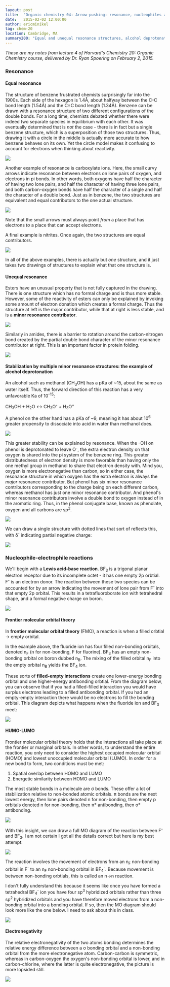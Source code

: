 ```yaml
---
layout: post
title:  "Organic chemistry 04: Arrow-pushing: resonance, nucleophiles and electrophiles"
date:   2015-02-02 12:00:00
author: ericminikel
tag: chem-20
location: Cambridge, MA
summary200: "Equal and unequal resonance structures, alcohol deprotonation, nucleophile-electrophile interactions, frontier molecular orbital theory, HOMOs, LUMOs and electronegativity."
---
```


*These are my notes from lecture 4 of Harvard's Chemistry 20: Organic Chemistry course, delivered by Dr. Ryan Spoering on February 2, 2015.*

### Resonance

#### Equal resonance

The structure of benzene frustrated chemists surprisingly far into the 1900s. Each side of the hexagon is 1.4&Aring;, about halfway between the C-C bond length (1.54&Aring;) and the C=C bond length (1.34&Aring;). Benzene can be drawn with a resonance structure of two different configurations of the double bonds. For a long time, chemists debated whether there were indeed two separate species in equilibrium with each other. It was eventually determined that is *not* the case - there is in fact but a single benzene structure, which is a superposition of those two structures. Thus, drawing it with a circle in the middle is actually more accurate to how benzene behaves on its own. Yet the circle model makes it confusing to account for electrons when thinking about reactivity.

![](/media/2015/02/benzene-resonance.png)

Another example of resonance is carboxylate ions. Here, the small curvy arrows indicate resonance between electrons on lone pairs of oxygen, and electrons in pi bonds. In other words, both oxygens have half the character of having two lone pairs, and half the character of having three lone pairs, and both carbon-oxygen bonds have half the character of a single and half the character of a double bond. Just as in benzene, the two structures are equivalent and equal contributors to the one actual structure.

![](/media/2015/02/carboxylate-resonance.png)

Note that the small arrows must always point *from* a place that has electrons *to* a place that can accept electrons.

A final example is nitrites. Once again, the two structures are equal contributors.

![](/media/2015/02/nitrite-resonance.png)

In all of the above examples, there is actually but *one* structure, and it just takes two drawings of structures to explain what that one structure is.

#### Unequal resonance

Esters have an unusual property that is not fully captured in the drawing. There is one structure which has no formal charge and is thus more stable. However, some of the reactivity of esters can only be explained by invoking some amount of electron donation which creates a formal charge. Thus the structure at left is the major contributor, while that at right is less stable, and is a **minor resonance contributor**.

![](/media/2015/02/ester-resonance.png)

Similarly in amides, there is a barrier to rotation around the carbon-nitrogen bond created by the partial double bond character of the minor resonance contributor at right. This is an important factor in protein folding.

![](/media/2015/02/amide-resonance.png)

#### Stabilization by multiple minor resonance structures: the example of alcohol deprotonation

An alcohol such as methanol (CH<sub>3</sub>OH) has a pKa of ~15, about the same as water itself. Thus, the forward direction of this reaction has a very unfavorable Ka of 10<sup>-15</sup>:

CH<sub>3</sub>OH + H<sub>2</sub>O &harr; CH<sub>3</sub>O<sup>-</sup> + H<sub>3</sub>O<sup>+</sup>

A phenol on the other hand has a pKa of ~9, meaning it has about 10<sup>6</sup> greater propensity to dissociate into acid in water than methanol does.

![](/media/2015/02/phenol-deprotonation.png)

This greater stability can be explained by resonance. When the -OH on phenol is deprotonated to leave O<sup>-</sup>, the extra electron density on that oxygen is shared into the pi system of the benzene ring. This greater distributedness of electron density is more favorable than having only the one methyl group in methanol to share that electron density with. Mind you, oxygen is more electronegative than carbon, so in either case, the resonance structure in which oxygen has the extra electron is always the *major* resonance contributor. But phenol has six minor resonance contributors corresponding to the charge being on each different carbon, whereas methanol has just one minor resonance contributor. And phenol's minor resonance contributors involve a double bond to oxygen instead of in the aromatic ring. Thus, in the phenol conjugate base, known as phenolate, oxygen and all carbons are sp<sup>2</sup>.

![](/media/2015/02/phenolate-many-minor-resonance-contributors.png)

We can draw a single structure with dotted lines that sort of reflects this, with &delta;<sup>-</sup> indicating partial negative charge:

![](/media/2015/02/phenolate-single-structure.png)

### Nucleophile-electrophile reactions

We'll begin with a **Lewis acid-base reaction**. BF<sub>3</sub> is a trigonal planar electron receptor due to its incomplete octet - it has one empty 2p orbtial. F<sup>-</sup> is an electron donor. The reaction between these two species can be accounted for by an arrow indicating the movement of lone pair from F<sup>-</sup> into that empty 2p orbital. This results in a tetrafluoroborate ion with tetrahedral shape, and a formal negative charge on boron.

![](/media/2015/02/boron-tetrafluorate-reaction.png)

#### Frontier molecular orbital theory

In **frontier molecular orbital theory** (FMO), a reaction is when a filled orbtial &rarr; empty orbital.

In the example above, the fluoride ion has four filled non-bonding orbitals, denoted n<sub>F</sub> (n for non-bonding, F for fluorine). BF<sub>3</sub> has an empty non-bonding orbital on boron dubbed n<sub>B</sub>. The mixing of the filled orbital n<sub>F</sub> into the empty orbital n<sub>B</sub> yields the BF<sub>4</sub> ion.

These sorts of **filled-empty interactions** create one lower-energy bonding orbital and one higher-energy antibonding orbtial. From the diagram below, you can observe that if you had a filled-filled interaction you would have surplus electrons leading to a filled antibonding orbital. If you had an empty-empty interaction there would be no electrons to fill the bonding orbital. This diagram depicts what happens when the fluoride ion and BF<sub>3</sub> meet:

![](/media/2015/02/bf4--mo-diagram.png)

#### HUMO-LUMO

Frontier molecular orbital theory holds that the interactions all take place at the frontier or marginal orbitals. In other words, to understand the entire reaction, you only need to consider the highest occupied molecular orbital (HOMO) and lowest unoccupied molecular orbital (LUMO). In order for a new bond to form, two conditions must be met:

1. Spatial overlap between HOMO and LUMO
2. Energetic similarity between HOMO and LUMO

The most stable bonds in a molecule are &sigma; bonds. These offer a lot of stabilization relative to non-bonded atomic orbitals. &pi; bonds are the next lowest energy, then lone pairs denoted n for non-bonding, then empty p orbitals denoted n for non-bonding, then &pi;* antibonding, then &sigma;* antibonding.

![](/media/2015/02/mo-relative-energies.png)

With this insight, we can draw a full MO diagram of the reaction between F<sup>-</sup> and BF<sub>3</sub>. I am not certain I got all the details correct but here is my best attempt:

![](/media/2015/02/bf4--mo-diagram-full-1.png)

The reaction involves the movement of electrons from an n<sub>F</sub> non-bonding orbital in F<sup>-</sup> to an n<sub>F</sub> non-bonding orbital in BF<sub>4</sub><sup>-</sup>. Because movement is between non-bonding orbtials, this is called an n&rarr;n reaction.

I don't fully understand this because it seems like once you have formed a tetrahedral BF<sub>4</sub><sup>-</sup> ion you have four sp<sup>3</sup> hybridized orbitals rather than three sp<sup>2</sup> hybridized orbitals and you have therefore moved electrons from a non-bonding orbital into a bonding orbital. If so, then the MO diagram should look more like the one below. I need to ask about this in class.

![](/media/2015/02/bf4--mo-diagram-full-2.png)

#### Electronegativity

The relative electronegativity of the two atoms bonding determines the relative energy difference between a &sigma; bonding orbital and a non-bonding orbital from the more electronegative atom. Carbon-carbon is symmetric, whereas in carbon-oxygen the oxygen's non-bonding orbital is lower, and in carbon-chlorine, where the latter is quite electronegative, the picture is more lopsided still.

![](/media/2015/02/electronegativity-differences-in-mo-diagrams.png)

